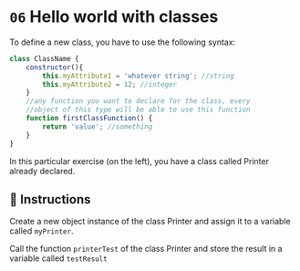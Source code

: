# `06` Hello world with classes

To define a new class, you have to use the following syntax:

```js
class ClassName { 
    constructor(){
        this.myAttribute1 = 'whatever string'; //string 
        this.myAttribute2 = 12; //integer 
    }
    //any function you want to declare for the class, every
    //object of this type will be able to use this function
    function firstClassFunction() { 
        return 'value'; //something 
    } 
} 
```

In this particular exercise (on the left), you have a class called Printer already declared.

## 📝 Instructions

Create a new object instance of the class Printer and assign it to a variable called `myPrinter`.

Call the function `printerTest` of the class Printer and store the result in a variable called `testResult`